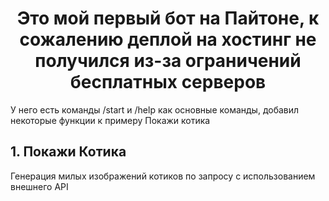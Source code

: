 <h1 align= "center">Это мой первый бот на Пайтоне, к сожалению деплой на хостинг не получился из-за ограничений бесплатных серверов</h1>
У него есть команды /start и /help как основные команды, добавил некоторые функции к примеру Покажи котика

<h2 align = "left"> 1. Покажи Котика </h2>
Генерация милых изображений котиков по запросу с использованием внешнего API 


